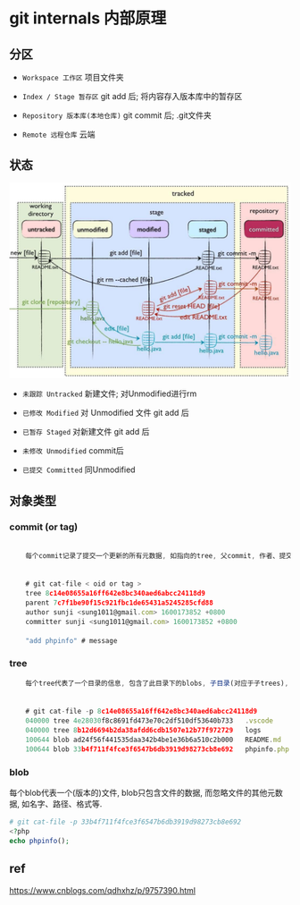 # git internals 内部原理

## 分区

- `Workspace 工作区` 项目文件夹

- `Index / Stage 暂存区` git add 后; 将内容存入版本库中的暂存区

- `Repository 版本库(本地仓库)` git commit 后; .git文件夹

- `Remote 远程仓库` 云端

## 状态

![img](res/git-status-flow.png)

- `未跟踪 Untracked` 新建文件; 对Unmodified进行rm

- `已修改 Modified` 对 Unmodified 文件 git add 后

- `已暂存 Staged` 对新建文件 git add 后

- `未修改 Unmodified` commit后

- `已提交 Committed` 同Unmodified

## 对象类型

### commit (or tag)


```js

    每个commit记录了提交一个更新的所有元数据, 如指向的tree, 父commit, 作者、提交者、提交日期、提交日志等.每次提交都指向一个tree对象, 记录了当次提交时的目录信息.一个commit可以有多个(至少一个)父commits.


    # git cat-file < oid or tag >
    tree 8c14e08655a16ff642e8bc340aed6abcc24118d9  
    parent 7c7f1be90f15c921fbc1de65431a5245285cfd88  
    author sunji <sung1011@gmail.com> 1600173852 +0800  
    committer sunji <sung1011@gmail.com> 1600173852 +0800  

    "add phpinfo" # message
```

### tree


```js
    每个tree代表了一个目录的信息, 包含了此目录下的blobs, 子目录(对应于子trees), 文件名、路径等元数据.因此, 对于有子目录的目录, git相当于存储了嵌套的trees.


    # git cat-file -p 8c14e08655a16ff642e8bc340aed6abcc24118d9
    040000 tree 4e28030f8c8691fd473e70c2df510df53640b733   .vscode
    040000 tree 8b12d6694b2da38afdd6cdb1507e12b77f972729   logs
    100644 blob ad24f56f441535daa342b4be1e36b6a510c2b000   README.md
    100644 blob 33b4f711f4fce3f6547b6db3919d98273cb8e692   phpinfo.php
```

### blob

  每个blob代表一个(版本的)文件, blob只包含文件的数据, 而忽略文件的其他元数据, 如名字、路径、格式等.

```php
# git cat-file -p 33b4f711f4fce3f6547b6db3919d98273cb8e692
<?php
echo phpinfo();
```

## ref

<https://www.cnblogs.com/qdhxhz/p/9757390.html>